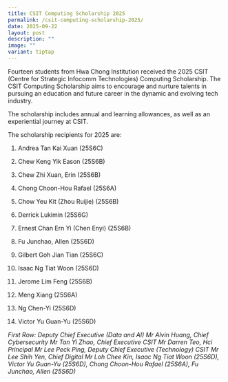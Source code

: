 ```yaml
---
title: CSIT Computing Scholarship 2025
permalink: /csit-computing-scholarship-2025/
date: 2025-09-22
layout: post
description: ""
image: ""
variant: tiptap
---
```

<p>Fourteen students from Hwa Chong Institution received the 2025 CSIT (Centre
for Strategic Infocomm Technologies) Computing Scholarship. The CSIT Computing
Scholarship aims to encourage and nurture talents in pursuing an education
and future career in the dynamic and evolving tech industry.</p>
<p>The scholarship includes annual and learning allowances, as well as an
experiential journey at CSIT.&nbsp;</p>
<p>The scholarship recipients for 2025 are:&nbsp;</p>
<ol>
<li>
<p>Andrea Tan Kai Xuan (25S6C)</p>
</li>
<li>
<p>Chew Keng Yik Eason (25S6B)&nbsp;</p>
</li>
<li>
<p>Chew Zhi Xuan, Erin (25S6B)</p>
</li>
<li>
<p>Chong Choon-Hou Rafael (25S6A)</p>
</li>
<li>
<p>Chow Yeu Kit (Zhou Ruijie) (25S6B)</p>
</li>
<li>
<p>Derrick Lukimin (25S6G)</p>
</li>
<li>
<p>Ernest Chan Ern Yi (Chen Enyi) (25S6B)</p>
</li>
<li>
<p>Fu Junchao, Allen (25S6D)</p>
</li>
<li>
<p>Gilbert Goh Jian Tian (25S6C)</p>
</li>
<li>
<p>Isaac Ng Tiat Woon (25S6D)</p>
</li>
<li>
<p>Jerome Lim Feng (25S6B)</p>
</li>
<li>
<p>Meng Xiang (25S6A)</p>
</li>
<li>
<p>Ng Chen-Yi (25S6D)</p>
</li>
<li>
<p>Victor Yu Guan-Yu (25S6D)</p>
</li>
</ol>
<p></p>
<p></p>
<p></p>
<p></p>
<p><em>First Row: Deputy Chief Executive (Data and AI) Mr Alvin Huang, Chief Cybersecurity Mr Tan Yi Zhao, Chief Executive CSIT Mr Darren Teo, Hci Principal Mr Lee Peck Ping, Deputy Chief Executive (Technology) CSIT Mr Lee Shih Yen, Chief Digital Mr Loh Chee Kin, Isaac Ng Tiat Woon (25S6D), Victor Yu Guan-Yu (25S6D), Chong Choon-Hou Rafael (25S6A), Fu Junchao, Allen (25S6D)</em>
</p>
<p></p>
<p>
<br>
</p>
<p></p>